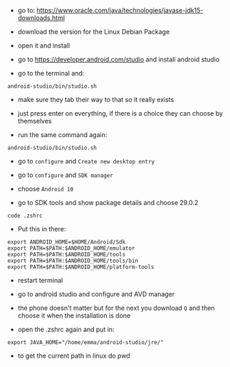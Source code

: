 - go to: https://www.oracle.com/java/technologies/javase-jdk15-downloads.html

- download the version for the Linux Debian Package
- open it and install 

- go to https://developer.android.com/studio and install android studio

- go to the terminal and:
```
android-studio/bin/studio.sh
```
- make sure they tab their way to that so it really exists

- just press enter on everything, if there is a choice they can choose by themselves 

- run the same command again: 
```
android-studio/bin/studio.sh
```
- go to `configure` and `Create new desktop entry`

- go to `configure` and `SDK manager`
- choose `Android 10`

- go to SDK tools and show package details and choose 29.0.2

```
code .zshrc
```

- Put this in there: 
```
export ANDROID_HOME=$HOME/Android/Sdk
export PATH=$PATH:$ANDROID_HOME/emulator
export PATH=$PATH:$ANDROID_HOME/tools
export PATH=$PATH:$ANDROID_HOME/tools/bin
export PATH=$PATH:$ANDROID_HOME/platform-tools
```
- restart terminal

- go to android studio and configure and AVD manager 
- the phone doesn't matter but for the next you download `Q` and then choose it when the installation is done

- open the .zshrc again and put in: 
```
export JAVA_HOME="/home/emma/android-studio/jre/"
```
- to get the current path in linux do pwd 

